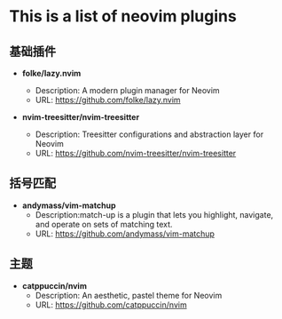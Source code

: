 # This is a list of neovim plugins

## 基础插件
- **folke/lazy.nvim**
  - Description: A modern plugin manager for Neovim
  - URL: https://github.com/folke/lazy.nvim

- **nvim-treesitter/nvim-treesitter**
  - Description: Treesitter configurations and abstraction layer for Neovim
  - URL: https://github.com/nvim-treesitter/nvim-treesitter

## 括号匹配
- **andymass/vim-matchup**
  - Description:match-up is a plugin that lets you highlight, navigate, and operate on sets of matching text.
  - URL: https://github.com/andymass/vim-matchup

## 主题
- **catppuccin/nvim**
  - Description: An aesthetic, pastel theme for Neovim
  - URL: https://github.com/catppuccin/nvim
